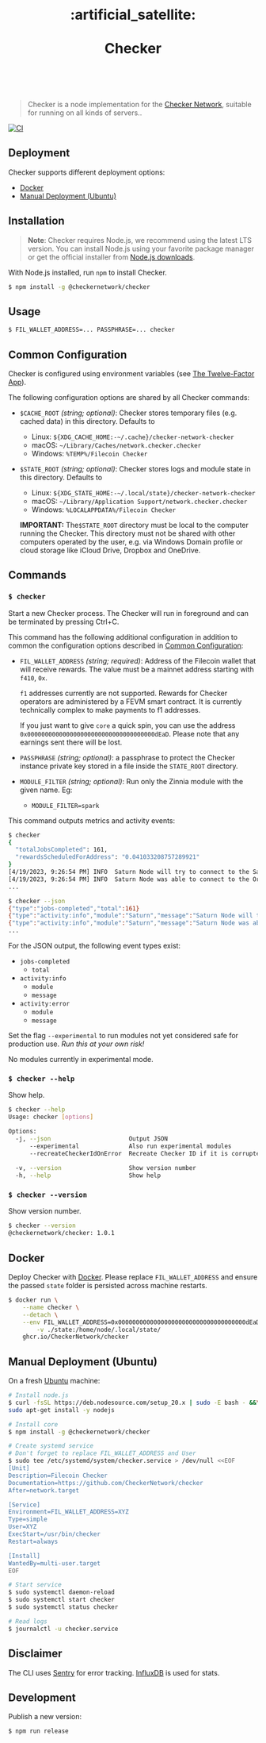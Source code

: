<h1 align="center">
	<br>
	 :artificial_satellite:
	<br>
	<br>
	Checker
	<br>
	<br>
	<br>
</h1>

> Checker is a node implementation for the
> [Checker Network](https://checker.network), suitable for running on all kinds
> of servers..

[![CI](https://github.com/CheckerNetwork/checker/actions/workflows/ci.yml/badge.svg)](https://github.com/CheckerNetwork/checker/actions/workflows/ci.yml)

## Deployment

Checker supports different deployment options:

- [Docker](#docker)
- [Manual Deployment (Ubuntu)](#manual-deployment-ubuntu)

## Installation

> **Note**: Checker requires Node.js, we recommend using the latest LTS version.
> You can install Node.js using your favorite package manager or get the
> official installer from [Node.js downloads](https://nodejs.org/en/download/).

With Node.js installed, run `npm` to install Checker.

```bash
$ npm install -g @checkernetwork/checker
```

## Usage

```bash
$ FIL_WALLET_ADDRESS=... PASSPHRASE=... checker
```

## Common Configuration

Checker is configured using environment variables (see
[The Twelve-Factor App](https://12factor.net/config)).

The following configuration options are shared by all Checker commands:

- `$CACHE_ROOT` _(string; optional)_: Checker stores temporary files (e.g.
  cached data) in this directory. Defaults to
  - Linux: `${XDG_CACHE_HOME:-~/.cache}/checker-network-checker`
  - macOS: `~/Library/Caches/network.checker.checker`
  - Windows: `%TEMP%/Filecoin Checker`
- `$STATE_ROOT` _(string; optional)_: Checker stores logs and module state in
  this directory. Defaults to

  - Linux: `${XDG_STATE_HOME:-~/.local/state}/checker-network-checker`
  - macOS: `~/Library/Application Support/network.checker.checker`
  - Windows: `%LOCALAPPDATA%/Filecoin Checker`

  **IMPORTANT:** The`$STATE_ROOT` directory must be local to the computer
  running the Checker. This directory must not be shared with other computers
  operated by the user, e.g. via Windows Domain profile or cloud storage like
  iCloud Drive, Dropbox and OneDrive.

## Commands

### `$ checker`

Start a new Checker process. The Checker will run in foreground and can be
terminated by pressing Ctrl+C.

This command has the following additional configuration in addition to common
the configuration options described in
[Common Configuration](#common-configuration):

- `FIL_WALLET_ADDRESS` _(string; required)_: Address of the Filecoin wallet that
  will receive rewards. The value must be a mainnet address starting with
  `f410`, `0x`.

  `f1` addresses currently are not supported. Rewards for Checker operators are
  administered by a FEVM smart contract. It is currently technically complex to
  make payments to f1 addresses.

  If you just want to give `core` a quick spin, you can use the address
  `0x000000000000000000000000000000000000dEaD`. Please note that any earnings
  sent there will be lost.

- `PASSPHRASE` _(string; optional)_: a passphrase to protect the Checker
  instance private key stored in a file inside the `STATE_ROOT` directory.

- `MODULE_FILTER` _(string; optional)_: Run only the Zinnia module with the
  given name. Eg:
  - `MODULE_FILTER=spark`

This command outputs metrics and activity events:

```bash
$ checker
{
  "totalJobsCompleted": 161,
  "rewardsScheduledForAddress": "0.041033208757289921"
}
[4/19/2023, 9:26:54 PM] INFO  Saturn Node will try to connect to the Saturn Orchestrator...
[4/19/2023, 9:26:54 PM] INFO  Saturn Node was able to connect to the Orchestrator and will now start connecting to the Saturn network...
...
```

```bash
$ checker --json
{"type":"jobs-completed","total":161}
{"type":"activity:info","module":"Saturn","message":"Saturn Node will try to connect to the Saturn Orchestrator..."}
{"type":"activity:info","module":"Saturn","message":"Saturn Node was able to connect to the Orchestrator and will now start connecting to the Saturn network..."}
...
```

For the JSON output, the following event types exist:

- `jobs-completed`
  - `total`
- `activity:info`
  - `module`
  - `message`
- `activity:error`
  - `module`
  - `message`

Set the flag `--experimental` to run modules not yet considered safe for
production use. _Run this at your own risk!_

No modules currently in experimental mode.

### `$ checker --help`

Show help.

```bash
$ checker --help
Usage: checker [options]

Options:
  -j, --json                      Output JSON                          [boolean]
      --experimental              Also run experimental modules        [boolean]
      --recreateCheckerIdOnError  Recreate Checker ID if it is corrupted
                                                                       [boolean]
  -v, --version                   Show version number                  [boolean]
  -h, --help                      Show help                            [boolean]
```

### `$ checker --version`

Show version number.

```bash
$ checker --version
@checkernetwork/checker: 1.0.1
```

## Docker

Deploy Checker with [Docker](https://www.docker.com/). Please replace
`FIL_WALLET_ADDRESS` and ensure the passed `state` folder is persisted across
machine restarts.

```bash
$ docker run \
	--name checker \
	--detach \
	--env FIL_WALLET_ADDRESS=0x000000000000000000000000000000000000dEaD \
        -v ./state:/home/node/.local/state/
	ghcr.io/CheckerNetwork/checker
```

## Manual Deployment (Ubuntu)

On a fresh [Ubuntu](https://ubuntu.com/) machine:

```bash
# Install node.js
$ curl -fsSL https://deb.nodesource.com/setup_20.x | sudo -E bash - &&\
sudo apt-get install -y nodejs

# Install core
$ npm install -g @checkernetwork/checker

# Create systemd service
# Don't forget to replace FIL_WALLET_ADDRESS and User
$ sudo tee /etc/systemd/system/checker.service > /dev/null <<EOF
[Unit]
Description=Filecoin Checker
Documentation=https://github.com/CheckerNetwork/checker
After=network.target

[Service]
Environment=FIL_WALLET_ADDRESS=XYZ
Type=simple
User=XYZ
ExecStart=/usr/bin/checker
Restart=always

[Install]
WantedBy=multi-user.target
EOF

# Start service
$ sudo systemctl daemon-reload
$ sudo systemctl start checker
$ sudo systemctl status checker

# Read logs
$ journalctl -u checker.service
```

## Disclaimer

The CLI uses [Sentry](https://sentry.io) for error tracking.
[InfluxDB](https://www.influxdata.com/) is used for stats.

## Development

Publish a new version:

```bash
$ npm run release
```
